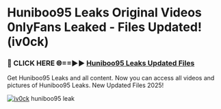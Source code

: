 # Huniboo95 Leaks Original Videos 0nlyFans Leaked - Files Updated! (iv0ck)

<h3>🔴 CLICK HERE 🌐==►► <a href="https://tinyurl.com/x26r9saj" rel="nofollow">Huniboo95 Leaks Updated Files</a></h3>

Get Huniboo95 Leaks and all content. Now you can access all videos and pictures of Huniboo95 Leaks. New Updated Files 2025!

[![iv0ck](https://i.imgur.com/LkgZPqh.gif)](https://tinyurl.com/x26r9saj)
huniboo95 leak